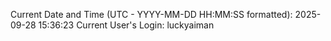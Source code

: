 Current Date and Time (UTC - YYYY-MM-DD HH:MM:SS formatted): 2025-09-28 15:36:23
Current User's Login: luckyaiman
